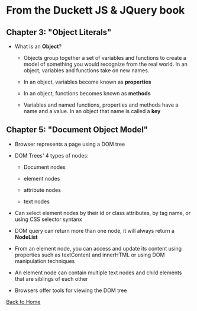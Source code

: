 # From the Duckett JS & JQuery book

## Chapter 3: "Object Literals"

- What is an **Object**?

  - Objects group together a set of variables and functions to create a model of something you would recognize from the real world. In an object, 
  variables and functions take on new names.
  
  - In an object, variables become known as **properties**
  
  - In an object, functions becomes known as **methods**
  
  - Variables and named functions, properties and methods have a name and a value. In an object that name is called a **key**

## Chapter 5: "Document Object Model"

- Browser represents a page using a DOM tree

- DOM Trees' 4 types of nodes:

  - Document nodes
  
  - element nodes
  
  - attribute nodes
  
  - text nodes
  
- Can select element nodes by their id or class attributes, by tag name, or using CSS selector syntanx

- DOM query can return more than one node, it will always return a **NodeList**

- From an element node, you can access and update its content using properties such as textContent and innerHTML or using DOM manipulation techniques

- An element node can contain multiple text nodes and child elements that are siblings of each other

- Browsers offer tools for viewing the DOM tree



 

[Back to Home](https://pdariuslee.github.io/reading-notes/)
